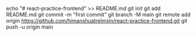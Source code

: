 echo "# react-practice-frontend" >> README.md
git init
git add README.md
git commit -m "first commit"
git branch -M main
git remote add origin https://github.com/himanshuatrelmsin/react-practice-frontend.git
git push -u origin main